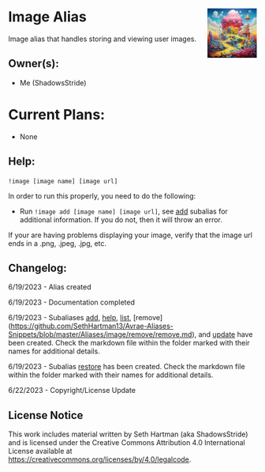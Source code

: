 <h1>Image Alias<img align="right" src="./list/canvas.png" width="100px"></h1>

Image alias that handles storing and viewing user images.

## Owner(s):
- Me (ShadowsStride)

# Current Plans:
- None

## Help:
`!image [image name] [image url]`

In order to run this properly, you need to do the following:
- Run `!image add [image name] [image url]`, see [add](https://github.com/SethHartman13/Avrae-Aliases-Snippets/blob/master/Aliases/image/add/add.md) subalias for additional information. If you do not, then it will throw an error.

If your are having problems displaying your image, verify that the image url ends in a .png, .jpeg, .jpg, etc.

## Changelog:
6/19/2023 - Alias created

6/19/2023 - Documentation completed

6/19/2023 - Subaliases [add](https://github.com/SethHartman13/Avrae-Aliases-Snippets/blob/master/Aliases/image/add/add.md), [help](https://github.com/SethHartman13/Avrae-Aliases-Snippets/blob/master/Aliases/image/help/help.md), [list](https://github.com/SethHartman13/Avrae-Aliases-Snippets/blob/master/Aliases/image/list/list.md), [remove] (https://github.com/SethHartman13/Avrae-Aliases-Snippets/blob/master/Aliases/image/remove/remove.md), and [update](https://github.com/SethHartman13/Avrae-Aliases-Snippets/blob/master/Aliases/image/update/update.md) have been created. Check the markdown file within the folder marked with their names for additional details.

6/19/2023 - Subalias [restore](https://github.com/SethHartman13/Avrae-Aliases-Snippets/blob/master/Aliases/image/restore/restore.md) has been created. Check the markdown file within the folder marked with their names for additional details.

6/22/2023 - Copyright/License Update

## License Notice

This work includes material written by Seth Hartman (aka ShadowsStride) and is licensed under the Creative Commons Attribution 4.0 International License available at https://creativecommons.org/licenses/by/4.0/legalcode.